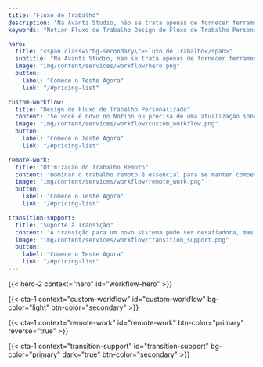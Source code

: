 ```yaml
---
title: "Fluxo de Trabalho"
description: "Na Avanti Studio, não se trata apenas de fornecer ferramentas para uma melhor produtividade; trata-se de transformar a forma como você trabalha. Nossos serviços de Consultoria de Fluxo de Trabalho são projetados para ajudá-lo a integrar o Notion em seus processos existentes de maneira contínua e eficaz, proporcionando maior eficiência e colaboração."
keywords: "Notion Fluxo de Trabalho Design de Fluxo de Trabalho Personalizado Suporte à Transição Otimização do Trabalho Remoto"

hero:
  title: "<span class=\"bg-secondary\">Fluxo de Trabalho</span>"
  subtitle: "Na Avanti Studio, não se trata apenas de fornecer ferramentas para uma melhor produtividade; trata-se de transformar a forma como você trabalha. Nossos serviços de Consultoria de Fluxo de Trabalho são projetados para ajudá-lo a integrar o Notion em seus processos existentes de maneira contínua e eficaz, proporcionando maior eficiência e colaboração."
  image: "img/content/services/workflow/hero.png"
  button:
    label: "Comece o Teste Agora"
    link: "/#pricing-list"

custom-workflow:
  title: "Design de Fluxo de Trabalho Personalizado"
  content: "Se você é novo no Notion ou precisa de uma atualização sobre os fundamentos, este é o curso para você. Vamos guiá-lo na configuração do seu espaço de trabalho, criação de páginas e entendimento dos blocos básicos do Notion – blocos, bancos de dados e relações. Ao final deste curso, você estará bem equipado para usar o Notion para gerenciar suas tarefas e organizar suas informações."
  image: "img/content/services/workflow/custom_workflow.png"
  button:
    label: "Comece o Teste Agora"
    link: "/#pricing-list"

remote-work:
  title: "Otimização do Trabalho Remoto"
  content: "Dominar o trabalho remoto é essencial para se manter competitivo no cenário digital cada vez mais presente. Vamos ajudá-lo a aproveitar o Notion para criar um espaço de trabalho virtual que promova comunicação, coordenação e transparência, independentemente da localização dos membros da sua equipe."
  image: "img/content/services/workflow/remote_work.png"
  button:
    label: "Comece o Teste Agora"
    link: "/#pricing-list"

transition-support:
  title: "Suporte à Transição"
  content: "A transição para um novo sistema pode ser desafiadora, mas estamos aqui para tornar o processo suave e sem complicações. Oferecemos suporte durante toda a transição, incluindo migração de dados, configuração do sistema e solução de problemas. Também treinaremos sua equipe para usar o novo fluxo de trabalho do Notion de maneira eficaz."
  image: "img/content/services/workflow/transition_support.png"
  button:
    label: "Comece o Teste Agora"
    link: "/#pricing-list"
---
```


{{< hero-2 context="hero" id="workflow-hero" >}}

{{< cta-1 context="custom-workflow" id="custom-workflow" bg-color="light" btn-color="secondary" >}}

{{< cta-1 context="remote-work" id="remote-work" btn-color="primary" reverse="true" >}}

{{< cta-1 context="transition-support" id="transition-support" bg-color="primary" dark="true" btn-color="secondary" >}}
